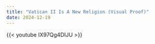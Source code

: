 ```yaml
---
title: "Vatican II Is A New Religion (Visual Proof)"
date: 2024-12-19
---
```


{{< youtube IX97Qg4DIJU >}}
